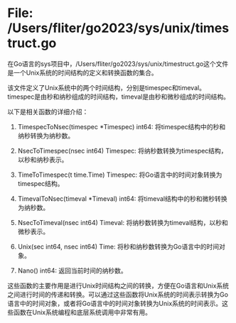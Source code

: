 # File: /Users/fliter/go2023/sys/unix/timestruct.go

在Go语言的sys项目中，/Users/fliter/go2023/sys/unix/timestruct.go这个文件是一个Unix系统的时间结构的定义和转换函数的集合。

该文件定义了Unix系统中的两个时间结构，分别是timespec和timeval。timespec是由秒和纳秒组成的时间结构，timeval是由秒和微秒组成的时间结构。

以下是相关函数的详细介绍：

1. TimespecToNsec(timespec *Timespec) int64: 将timespec结构中的秒和纳秒转换为纳秒数。

2. NsecToTimespec(nsec int64) Timespec: 将纳秒数转换为timespec结构，以秒和纳秒表示。

3. TimeToTimespec(t time.Time) Timespec: 将Go语言中的时间对象转换为timespec结构。

4. TimevalToNsec(timeval *Timeval) int64: 将timeval结构中的秒和微秒转换为纳秒数。

5. NsecToTimeval(nsec int64) Timeval: 将纳秒数转换为timeval结构，以秒和微秒表示。

6. Unix(sec int64, nsec int64) Time: 将秒和纳秒数转换为Go语言中的时间对象。

7. Nano() int64: 返回当前时间的纳秒数。

这些函数的主要作用是进行Unix时间结构之间的转换，方便在Go语言和Unix系统之间进行时间的传递和转换。可以通过这些函数将Unix系统的时间表示转换为Go语言中的时间对象，或者将Go语言中的时间对象转换为Unix系统的时间表示。这些函数在Unix系统编程和底层系统调用中非常有用。

